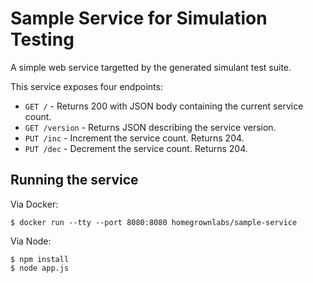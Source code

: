 # Sample Service for Simulation Testing

A simple web service targetted by the generated simulant test suite.

This service exposes four endpoints:
- `GET /`        - Returns 200 with JSON body containing the current service
                   count.
- `GET /version` - Returns JSON describing the service version.
- `PUT /inc`     - Increment the service count. Returns 204.
- `PUT /dec`     - Decrement the service count. Returns 204.

## Running the service

Via Docker:

```
$ docker run --tty --port 8080:8080 homegrownlabs/sample-service
```

Via Node:

```
$ npm install
$ node app.js
```
